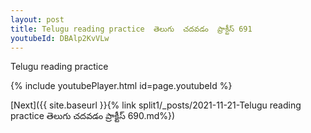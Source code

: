 ```yaml
---
layout: post
title: Telugu reading practice  తెలుగు  చదవడం  ప్రాక్టీస్ 691
youtubeId: DBAlp2KvVLw
---
```

 
 
Telugu reading practice
 
 
 
 
 


{% include youtubePlayer.html id=page.youtubeId %}
 
[Next]({{ site.baseurl }}{% link  split1/_posts/2021-11-21-Telugu reading practice  తెలుగు  చదవడం  ప్రాక్టీస్ 690.md%})
 
